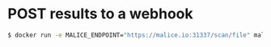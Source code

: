 # POST results to a webhook

```bash
$ docker run -e MALICE_ENDPOINT="https://malice.io:31337/scan/file" malice/totalhash SHA1
```
